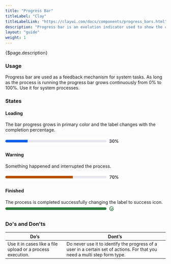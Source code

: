 ```yaml
---
title: "Progress Bar"
titleLabel: "Clay"
titleLabelLink: "https://clayui.com/docs/components/progress_bars.html"
description: "Progress bar is an evolution indicator used to show the completion percentage of a task."
layout: "guide"
weight: 1
---
```


<div class="page-description">{$page.description}</div>

### Usage

Progress bar are used as a feedback mechanism for system tasks. As long as the process is running the progress bar grows continuously from 0% to 100%. Use it for system processes.

### States

#### Loading
The bar progress grows in primary color and the label changes with the completion percentage.

![indeterminate progress bar](../../../images/ProgressBar30.jpg) 

#### Warning
Something happened and interrupted the process.

![indeterminate progress bar](../../../images/ProgressBar70.jpg) 

#### Finished
The process is completed successfully changing the label to success icon.
![indeterminate progress bar](../../../images/ProgressBar100.jpg) 

### Do's and Don'ts

| Do’s | Dont’s |
| ---- | ------ |
| Use it in cases like a file upload or a process execution. | Do never use it to identify the progress of a user in a certain set of actions. For that you need a multi step form type. |

